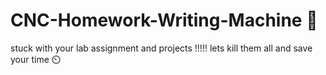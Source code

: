 # CNC-Homework-Writing-Machine 🎰
stuck with your lab assignment and projects !!!!!
lets kill them all and save your time ⏲️
